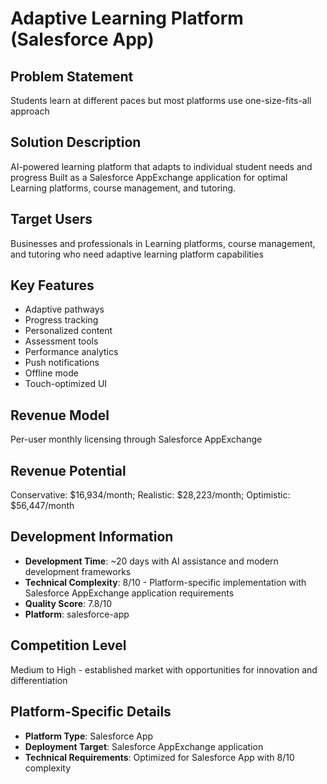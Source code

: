 # Adaptive Learning Platform (Salesforce App)

## Problem Statement
Students learn at different paces but most platforms use one-size-fits-all approach

## Solution Description
AI-powered learning platform that adapts to individual student needs and progress Built as a Salesforce AppExchange application for optimal Learning platforms, course management, and tutoring.

## Target Users
Businesses and professionals in Learning platforms, course management, and tutoring who need adaptive learning platform capabilities

## Key Features
- Adaptive pathways
- Progress tracking
- Personalized content
- Assessment tools
- Performance analytics
- Push notifications
- Offline mode
- Touch-optimized UI

## Revenue Model
Per-user monthly licensing through Salesforce AppExchange

## Revenue Potential
Conservative: $16,934/month; Realistic: $28,223/month; Optimistic: $56,447/month

## Development Information
- **Development Time**: ~20 days with AI assistance and modern development frameworks
- **Technical Complexity**: 8/10 - Platform-specific implementation with Salesforce AppExchange application requirements
- **Quality Score**: 7.8/10
- **Platform**: salesforce-app

## Competition Level
Medium to High - established market with opportunities for innovation and differentiation

## Platform-Specific Details
- **Platform Type**: Salesforce App
- **Deployment Target**: Salesforce AppExchange application
- **Technical Requirements**: Optimized for Salesforce App with 8/10 complexity
